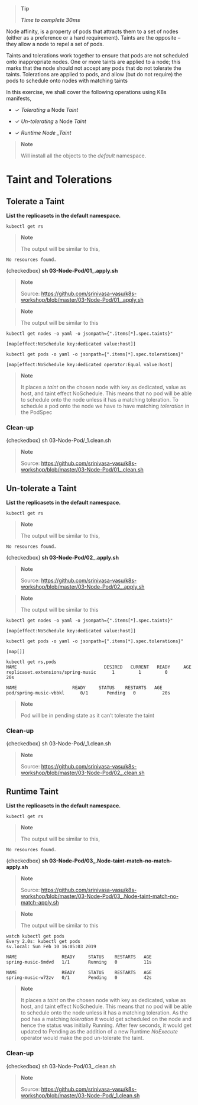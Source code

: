> **Tip**
> 
> ***Time to complete 30ms***

Node affinity, is a property of pods that attracts them to a set of
nodes (either as a preference or a hard requirement). Taints are the
opposite – they allow a node to repel a set of pods.

Taints and tolerations work together to ensure that pods are not
scheduled onto inappropriate nodes. One or more taints are applied to a
node; this marks that the node should not accept any pods that do not
tolerate the taints. Tolerations are applied to pods, and allow (but do
not require) the pods to schedule onto nodes with matching taints

In this exercise, we shall cover the following operations using K8s
manifests,

  - ✓ *Tolerating* a Node *Taint*

  - ✓ *Un-tolerating* a Node *Taint*

  - ✓ *Runtime Node \_Taint*

> **Note**
> 
> Will install all the objects to the *default* namespace.

# Taint and Tolerations

## Tolerate a Taint

**List the replicasets in the default namespace.**

``` go-cli
kubectl get rs
```

> **Note**
> 
> The output will be similar to this,

    No resources found.

{checkedbox} **sh 03-Node-Pod/01\_.apply.sh**

> **Note**
> 
> Source:
> <https://github.com/srinivasa-vasu/k8s-workshop/blob/master/03-Node-Pod/01_.apply.sh>

> **Note**
> 
> The output will be similar to this

    kubectl get nodes -o yaml -o jsonpath={".items[*].spec.taints}"
    
    [map[effect:NoSchedule key:dedicated value:host]]
    
    kubectl get pods -o yaml -o jsonpath={".items[*].spec.tolerations}"
    
    [map[effect:NoSchedule key:dedicated operator:Equal value:host]

> **Note**
> 
> It places a *taint* on the chosen node with key as dedicated, value as
> host, and taint effect NoSchedule. This means that no pod will be able
> to schedule onto the node unless it has a matching toleration. To
> schedule a pod onto the node we have to have matching *toleration* in
> the PodSpec

### Clean-up

{checkedbox} sh 03-Node-Pod/\_1.clean.sh

> **Note**
> 
> Source:
> <https://github.com/srinivasa-vasu/k8s-workshop/blob/master/03-Node-Pod/01_.clean.sh>

## Un-tolerate a Taint

**List the replicasets in the default namespace.**

``` go-cli
kubectl get rs
```

> **Note**
> 
> The output will be similar to this,

    No resources found.

{checkedbox} **sh 03-Node-Pod/02\_.apply.sh**

> **Note**
> 
> Source:
> <https://github.com/srinivasa-vasu/k8s-workshop/blob/master/03-Node-Pod/02_.apply.sh>

> **Note**
> 
> The output will be similar to this

    kubectl get nodes -o yaml -o jsonpath={".items[*].spec.taints}"
    
    [map[effect:NoSchedule key:dedicated value:host]]
    
    kubectl get pods -o yaml -o jsonpath={".items[*].spec.tolerations}"
    
    [map[]]
    
    kubectl get rs,pods
    NAME                                 DESIRED   CURRENT   READY     AGE
    replicaset.extensions/spring-music      1         1         0         20s
    
    NAME                     READY     STATUS    RESTARTS   AGE
    pod/spring-music-vbbkl      0/1       Pending   0          20s

> **Note**
> 
> Pod will be in pending state as it can’t tolerate the taint

### Clean-up

{checkedbox} sh 03-Node-Pod/\_1.clean.sh

> **Note**
> 
> Source:
> <https://github.com/srinivasa-vasu/k8s-workshop/blob/master/03-Node-Pod/02_.clean.sh>

## Runtime Taint

**List the replicasets in the default namespace.**

``` go-cli
kubectl get rs
```

> **Note**
> 
> The output will be similar to this,

    No resources found.

{checkedbox} **sh 03-Node-Pod/03\_.Node-taint-match-no-match-apply.sh**

> **Note**
> 
> Source:
> <https://github.com/srinivasa-vasu/k8s-workshop/blob/master/03-Node-Pod/03_.Node-taint-match-no-match-apply.sh>

> **Note**
> 
> The output will be similar to this

    watch kubectl get pods
    Every 2.0s: kubectl get pods                                                                                                                                                                           sv.local: Sun Feb 10 16:05:03 2019
    
    NAME                 READY     STATUS    RESTARTS   AGE
    spring-music-6mdvd   1/1       Running   0          11s
    
    NAME                 READY     STATUS    RESTARTS   AGE
    spring-music-w72zv   0/1       Pending   0          42s

> **Note**
> 
> It places a *taint* on the chosen node with key as dedicated, value as
> host, and taint effect NoSchedule. This means that no pod will be able
> to schedule onto the node unless it has a matching toleration. As the
> pod has a matching *toleration* it would get scheduled on the node and
> hence the status was initially Running. After few seconds, it would
> get updated to Pending as the addition of a new Runtime *NoExecute*
> operator would make the pod un-tolerate the taint.

### Clean-up

{checkedbox} sh 03-Node-Pod/03\_.clean.sh

> **Note**
> 
> Source:
> <https://github.com/srinivasa-vasu/k8s-workshop/blob/master/03-Node-Pod/_1.clean.sh>

